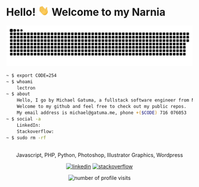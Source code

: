# Hello! <img src="https://github.com/MichaelGatuma/MichaelGatuma/blob/main/wave.gif" width="30px"> Welcome to my Narnia

<a href=#><img src="gitsnake.svg"></a>

```sh
~ $ export CODE=254
~ $ whoami
    lectron
~ $ about
    Hello, I go by Michael Gatuma, a fullstack software engineer from Nairobi, Kenya.
    Welcome to my github and feel free to check out my public repos.
    My email address is michael@gatuma.me, phone +($CODE) 716 076053
~ $ social -a
    LinkedIn: 
    Stackoverflow: 
~ $ sudo rm -rf
    
```

<p align="center">
    Javascript, PHP, Python, Photoshop, Illustrator Graphics, Wordpress
  </p>
<p align="center">
  <a target="_blank" href="https://www.linkedin.com/in/michaelgatuma/"><img src="https://img.icons8.com/color/50/000000/linkedin.png" alt="linkedin"/></a>
  <a target="_blank" href="https://stackoverflow.com/users/?tab=profile"><img src="https://img.icons8.com/color/50/000000/stackoverflow.png" alt="stackoverflow"/></a>
</p>

<p align="center">    
  <img src="https://komarev.com/ghpvc/?username=michaelgatuma&label=Profile%20views&color=0e75b6&style=flat" alt="number of profile visits" />
</p>

<!-- 
[![Michael's wakatime stats](https://github-readme-stats.vercel.app/api/wakatime?username=michaelgatuma)](https://github.com/MichaelGatuma/github-readme-stats) -->
